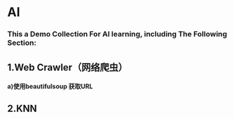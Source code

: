 # AI

### This a Demo Collection For AI learning, including The Following Section:

## 1.Web Crawler（网络爬虫）
#### a)使用beautifulsoup 获取URL
## 2.KNN
